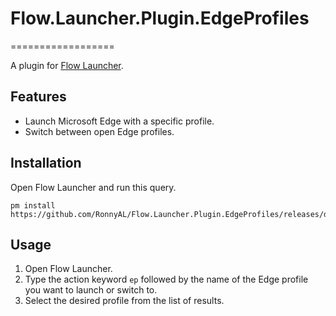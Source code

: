 # Flow.Launcher.Plugin.EdgeProfiles
==================

A plugin for [Flow Launcher](https://github.com/Flow-Launcher/Flow.Launcher).

## Features

- Launch Microsoft Edge with a specific profile.
- Switch between open Edge profiles.

## Installation
Open Flow Launcher and run this query.
```
pm install https://github.com/RonnyAL/Flow.Launcher.Plugin.EdgeProfiles/releases/download/v1.0.0/EdgeProfiles.zip
```

## Usage
1. Open Flow Launcher.
2. Type the action keyword `ep` followed by the name of the Edge profile you want to launch or switch to.
3. Select the desired profile from the list of results.
